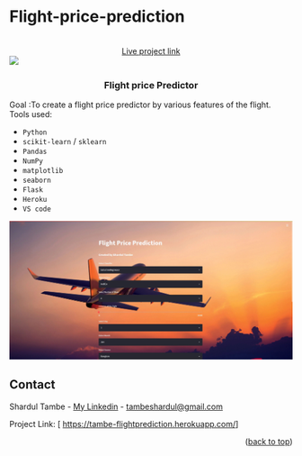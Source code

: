 # Flight-price-prediction


<!-- PROJECT LOGO -->
<br />
<div align="center">
  <a href="https://tambe-flightprediction.herokuapp.com/">Live project link</a>
   

</div>
    
  </a>
 <img src="https://github.com/shardul28/Flight-price-prediction/blob/main/JF.gif"/>
  <h3 align="center">Flight price Predictor</h3>

Goal :To create a flight price predictor by various features of the flight.
Tools used:
-  `Python`
-  `scikit-learn` / `sklearn`
-  `Pandas`
-  `NumPy`
-  `matplotlib`
-  `seaborn`
-  `Flask`
-  `Heroku`
-  `VS code`

 <img src="https://github.com/shardul28/Flight-price-prediction/blob/main/live.jpeg"/>

<!-- CONTACT -->
## Contact

  Shardul Tambe - <a href="https://www.linkedin.com/in/shardul-tambe-300ab4223/">My Linkedin</a> - tambeshardul@gmail.com

  Project Link: [ <a href="https://tambe-flightprediction.herokuapp.com/">https://tambe-flightprediction.herokuapp.com/</a>]

<p align="right">(<a href="#top">back to top</a>)</p>

